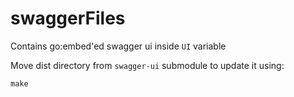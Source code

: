 # swaggerFiles


Contains go:embed'ed swagger ui inside `UI` variable

Move dist directory from `swagger-ui` submodule to update it using:
```
make
```
